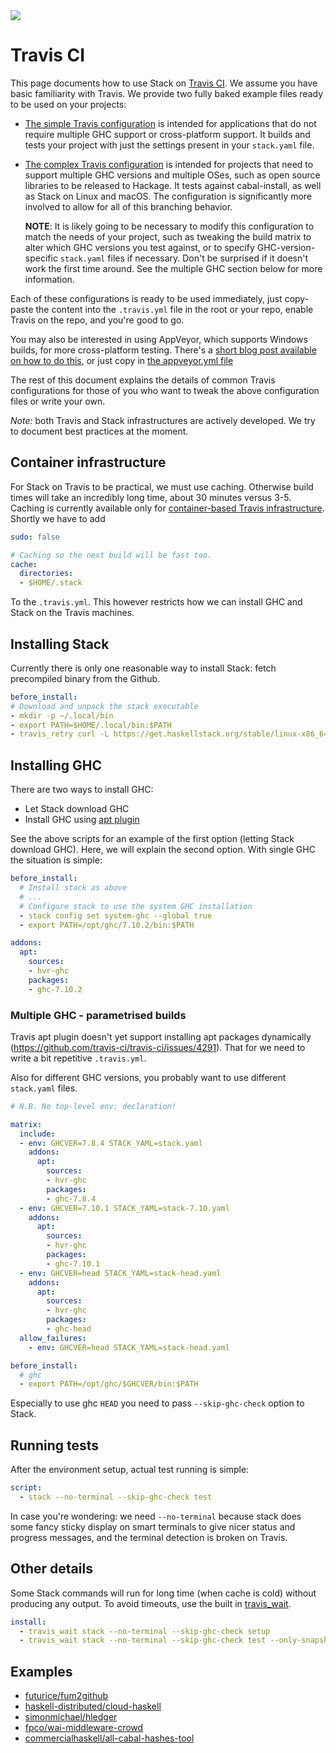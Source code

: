 <div class="hidden-warning"><a href="https://docs.haskellstack.org/"><img src="https://cdn.jsdelivr.net/gh/commercialhaskell/stack/doc/img/hidden-warning.svg"></a></div>

# Travis CI

This page documents how to use Stack on
[Travis CI](https://travis-ci.org/). We assume you have basic
familiarity with Travis. We provide two fully baked example files
ready to be used on your projects:

* [The simple Travis configuration](https://raw.githubusercontent.com/commercialhaskell/stack/stable/doc/travis-simple.yml)
  is intended for applications that do not require multiple GHC
  support or cross-platform support. It builds and tests your project
  with just the settings present in your `stack.yaml` file.
* [The complex Travis configuration](https://raw.githubusercontent.com/commercialhaskell/stack/stable/doc/travis-complex.yml)
  is intended for projects that need to support multiple GHC versions
  and multiple OSes, such as open source libraries to be released to
  Hackage. It tests against cabal-install, as well as Stack on Linux
  and macOS. The configuration is significantly more involved to allow
  for all of this branching behavior.

  __NOTE__: It is likely going to be necessary to modify this configuration to
  match the needs of your project, such as tweaking the build matrix to alter
  which GHC versions you test against, or to specify GHC-version-specific
  `stack.yaml` files if necessary. Don't be surprised if it doesn't work the
  first time around. See the multiple GHC section below for more information.

Each of these configurations is ready to be used immediately, just
copy-paste the content into the `.travis.yml` file in the root or your
repo, enable Travis on the repo, and you're good to go.

You may also be interested in using AppVeyor, which supports Windows
builds, for more cross-platform testing. There's a
[short blog post available on how to do this](http://www.snoyman.com/blog/2016/08/appveyor-haskell-windows-ci),
or just copy in
[the appveyor.yml file](https://raw.githubusercontent.com/commercialhaskell/stack/stable/doc/appveyor.yml)

The rest of this document explains the details of common Travis
configurations for those of you who want to tweak the above
configuration files or write your own.

*Note:* both Travis and Stack infrastructures are actively developed. We try to
 document best practices at the moment.

## Container infrastructure

For Stack on Travis to be practical, we must use caching. Otherwise build times
will take an incredibly long time, about 30 minutes versus 3-5. Caching is
currently available only for
[container-based Travis infrastructure](http://docs.travis-ci.com/user/workers/container-based-infrastructure/).
Shortly we have to add

~~~yaml
sudo: false

# Caching so the next build will be fast too.
cache:
  directories:
  - $HOME/.stack
~~~

To the `.travis.yml`. This however restricts how we can install GHC and Stack on
the Travis machines.

## Installing Stack

Currently there is only one reasonable way to install Stack: fetch precompiled
binary from the Github.

~~~yaml
before_install:
# Download and unpack the stack executable
- mkdir -p ~/.local/bin
- export PATH=$HOME/.local/bin:$PATH
- travis_retry curl -L https://get.haskellstack.org/stable/linux-x86_64.tar.gz | tar xz --wildcards --strip-components=1 -C ~/.local/bin '*/stack'
~~~

## Installing GHC

There are two ways to install GHC:

- Let Stack download GHC
- Install GHC using [apt plugin](http://docs.travis-ci.com/user/apt/)

See the above scripts for an example of the first option (letting Stack
download GHC). Here, we will explain the second option. With single GHC the
situation is simple:

~~~yaml
before_install:
  # Install stack as above
  # ...
  # Configure stack to use the system GHC installation
  - stack config set system-ghc --global true
  - export PATH=/opt/ghc/7.10.2/bin:$PATH

addons:
  apt:
    sources:
    - hvr-ghc
    packages:
    - ghc-7.10.2
~~~

### Multiple GHC - parametrised builds

Travis apt plugin doesn't yet support installing apt packages dynamically
(https://github.com/travis-ci/travis-ci/issues/4291). That for we need to write
a bit repetitive `.travis.yml`.

Also for different GHC versions, you probably want to use different `stack.yaml`
files.

~~~yaml
# N.B. No top-level env: declaration!

matrix:
  include:
  - env: GHCVER=7.8.4 STACK_YAML=stack.yaml
    addons:
      apt:
        sources:
        - hvr-ghc
        packages:
        - ghc-7.8.4
  - env: GHCVER=7.10.1 STACK_YAML=stack-7.10.yaml
    addons:
      apt:
        sources:
        - hvr-ghc
        packages:
        - ghc-7.10.1
  - env: GHCVER=head STACK_YAML=stack-head.yaml
    addons:
      apt:
        sources:
        - hvr-ghc
        packages:
        - ghc-head
  allow_failures:
    - env: GHCVER=head STACK_YAML=stack-head.yaml

before_install:
  # ghc
  - export PATH=/opt/ghc/$GHCVER/bin:$PATH
~~~

Especially to use ghc `HEAD` you need to pass `--skip-ghc-check` option to Stack.

## Running tests

After the environment setup, actual test running is simple:

~~~yaml
script:
  - stack --no-terminal --skip-ghc-check test
~~~

In case you're wondering: we need `--no-terminal` because stack does some fancy
sticky display on smart terminals to give nicer status and progress messages,
and the terminal detection is broken on Travis.

## Other details

Some Stack commands will run for long time (when cache is cold) without
producing any output. To avoid timeouts, use the built in [travis_wait](https://docs.travis-ci.com/user/common-build-problems/#Build-times-out-because-no-output-was-received).


~~~yaml
install:
  - travis_wait stack --no-terminal --skip-ghc-check setup
  - travis_wait stack --no-terminal --skip-ghc-check test --only-snapshot
~~~

## Examples

- [futurice/fum2github](https://github.com/futurice/fum2github/blob/master/.travis.yml)
- [haskell-distributed/cloud-haskell](https://github.com/haskell-distributed/cloud-haskell/blob/master/.travis.yml)
- [simonmichael/hledger](https://github.com/simonmichael/hledger/blob/master/.travis.yml)
- [fpco/wai-middleware-crowd](https://github.com/fpco/wai-middleware-crowd/blob/master/.travis.yml)
- [commercialhaskell/all-cabal-hashes-tool](https://github.com/commercialhaskell/all-cabal-hashes-tool/blob/master/.travis.yml)
